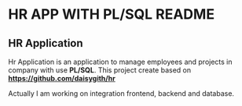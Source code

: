 # **HR APP WITH PL/SQL README**

## **HR Application**

Hr Application is an application to manage employees and projects in company with use **PL/SQL**.
This project create based on **https://github.com/daisygith/hr**


Actually I am working on integration frontend, backend and database.